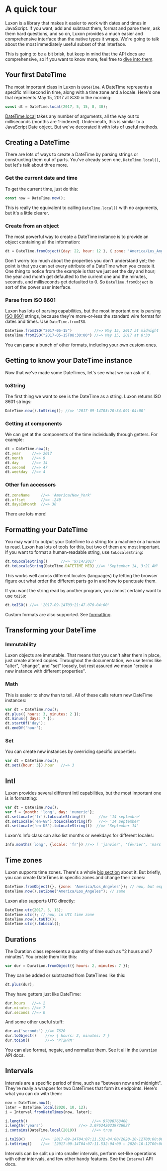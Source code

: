# A quick tour

Luxon is a library that makes it easier to work with dates and times in JavaScript. If you want, add and subtract them, format and parse them, ask them hard questions, and so on, Luxon provides a much easier and comprehensive interface than the native types it wraps. We're going to talk about the most immediately useful subset of that interface.

This is going to be a bit brisk, but keep in mind that the API docs are comprehensive, so if you want to know more, feel free to [dive into them](../identifiers.html).

## Your first DateTime

The most important class in Luxon is `DateTime`. A DateTime represents a specific millisecond in time, along with a time zone and a locale. Here's one that represents May 15, 2017 at 8:30 in the morning:

```js
const dt = DateTime.local(2017, 5, 15, 8, 30);
```

[DateTime.local](../class/src/datetime.js~DateTime.html#static-method-local) takes any number of arguments, all the way out to milliseconds (months are 1-indexed). Underneath, this is similar to a JavaScript Date object. But we've decorated it with lots of useful methods.

## Creating a DateTime

There are lots of ways to create a DateTime by parsing strings or constructing them out of parts. You've already seen one, `DateTime.local()`, but let's talk about three more.

### Get the current date and time

To get the current time, just do this:

```js
const now = DateTime.now();
```

This is really the equivalent to calling `DateTime.local()` with no arguments, but it's a little clearer.

### Create from an object

The most powerful way to create a DateTime instance is to provide an object containing all the information:

```js
dt = DateTime.fromObject({day: 22, hour: 12 }, { zone: 'America/Los_Angeles', numberingSystem: 'beng'})
```

Don't worry too much about the properties you don't understand yet; the point is that you can set every attribute of a DateTime when you create it. One thing to notice from the example is that we just set the day and hour; the year and month get defaulted to the current one and the minutes, seconds, and milliseconds get defaulted to 0. So `DateTime.fromObject` is sort of the power user interface.

### Parse from ISO 8601

Luxon has lots of parsing capabilities, but the most important one is parsing [ISO 8601](https://en.wikipedia.org/wiki/ISO_8601) strings, because they're more-or-less the standard wire format for dates and times. Use `DateTime.fromISO`.


```js
DateTime.fromISO("2017-05-15")          //=> May 15, 2017 at midnight
DateTime.fromISO("2017-05-15T08:30:00") //=> May 15, 2017 at 8:30
```

You can parse a bunch of other formats, including [your own custom ones](parsing.md).

## Getting to know your DateTime instance

Now that we've made some DateTimes, let's see what we can ask of it.

### toString

The first thing we want to see is the DateTime as a string. Luxon returns ISO 8601 strings:

```js
DateTime.now().toString(); //=> '2017-09-14T03:20:34.091-04:00'
```

### Getting at components

We can get at the components of the time individually through getters. For example:

```js
dt = DateTime.now();
dt.year     //=> 2017
dt.month    //=> 9
dt.day      //=> 14
dt.second   //=> 47
dt.weekday  //=> 4
```

### Other fun accessors

```js
dt.zoneName     //=> 'America/New_York'
dt.offset       //=> -240
dt.daysInMonth  //=> 30
```

There are lots more!

## Formatting your DateTime

You may want to output your DateTime to a string for a machine or a human to read. Luxon has lots of tools for this, but two of them are most important. If you want to format a human-readable string, use `toLocaleString`:

```js
dt.toLocaleString()      //=> '9/14/2017'
dt.toLocaleString(DateTime.DATETIME_MED) //=> 'September 14, 3:21 AM'
```

This works well across different locales (languages) by letting the browser figure out what order the different parts go in and how to punctuate them.

If you want the string read by another program, you almost certainly want to use `toISO`:

```js
dt.toISO() //=> '2017-09-14T03:21:47.070-04:00'
```

Custom formats are also supported. See [formatting](formatting).

## Transforming your DateTime

### Immutability

Luxon objects are immutable. That means that you can't alter them in place, just create altered copies. Throughout the documentation, we use terms like "alter", "change", and "set" loosely, but rest assured we mean "create a new instance with different properties".

### Math

This is easier to show than to tell. All of these calls return new DateTime instances:

```js
var dt = DateTime.now();
dt.plus({ hours: 3, minutes: 2 });
dt.minus({ days: 7 });
dt.startOf('day');
dt.endOf('hour');
```

### Set

You can create new instances by overriding specific properties:

```js
var dt = DateTime.now();
dt.set({hour: 3}).hour   //=> 3
```

## Intl

Luxon provides several different Intl capabilities, but the most important one is in formatting:

```js
var dt = DateTime.now();
var f = {month: 'long', day: 'numeric'};
dt.setLocale('fr').toLocaleString(f)      //=> '14 septembre'
dt.setLocale('en-GB').toLocaleString(f)   //=> '14 September'
dt.setLocale('en-US').toLocaleString(f)  //=> 'September 14'
```

Luxon's Info class can also list months or weekdays for different locales:

```js
Info.months('long', {locale: 'fr'}) //=> [ 'janvier', 'février', 'mars', 'avril', ... ]
```

## Time zones

Luxon supports time zones. There's a whole [big section](zones) about it. But briefly, you can create DateTimes in specific zones and change their zones:

```js
DateTime.fromObject({}, {zone: 'America/Los_Angeles'}); // now, but expressed in LA's local time
DateTime.now().setZone("America/Los_Angeles"); // same
```

Luxon also supports UTC directly:

```js
DateTime.utc(2017, 5, 15);
DateTime.utc(); // now, in UTC time zone
DateTime.now().toUTC();
DateTime.utc().toLocal();
```

## Durations

The Duration class represents a quantity of time such as "2 hours and 7 minutes". You create them like this:

```js
var dur = Duration.fromObject({ hours: 2, minutes: 7 });
```

They can be added or subtracted from DateTimes like this:

```js
dt.plus(dur);
```

They have getters just like DateTime:

```js
dur.hours   //=> 2
dur.minutes //=> 7
dur.seconds //=> 0
```

And some other useful stuff:

```js
dur.as('seconds') //=> 7620
dur.toObject()    //=> { hours: 2, minutes: 7 }
dur.toISO()       //=> 'PT2H7M'
```

You can also format, negate, and normalize them. See it all in the `Duration` API docs.

## Intervals

Intervals are a specific period of time, such as "between now and midnight". They're really a wrapper for two DateTimes that form its endpoints. Here's what you can do with them:

```js
now = DateTime.now();
later = DateTime.local(2020, 10, 12);
i = Interval.fromDateTimes(now, later);

i.length()                             //=> 97098768468
i.length('years')                //=> 3.0762420239726027
i.contains(DateTime.local(2019))       //=> true

i.toISO()       //=> '2017-09-14T04:07:11.532-04:00/2020-10-12T00:00:00.000-04:00'
i.toString()    //=> '[2017-09-14T04:07:11.532-04:00 – 2020-10-12T00:00:00.000-04:00)
```

Intervals can be split up into smaller intervals, perform set-like operations with other intervals, and few other handy features. See the `Interval` API docs.
